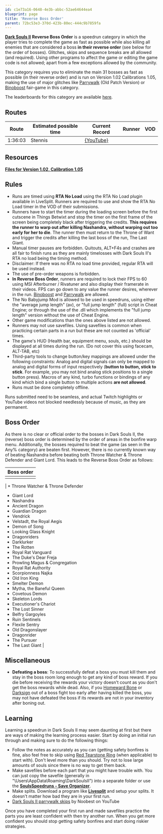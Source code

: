 ```yaml
---
id: c1e73a16-0648-4e3b-abbc-52ae64644ea4
blueprint: page
title: 'Reverse Boss Order'
parent: 72bc53e3-370d-423b-80ec-444c9b7859fa
---
```

[**Dark Souls II**](/darksouls2)  **Reverse Boss Order** is a speedrun category in which the player tries to complete the game as fast as possible while also killing all enemies that are considered a boss **in their reverse order** (see below for the order of bosses). Glitches, skips and sequence breaks are all allowed (and required). Using other programs to affect the game or editing the game code is not allowed; apart from a few exceptions allowed by the community.

This category requires you to eliminate the main 31 bosses as fast as possible (in their reverse order) and is run on Version 1.02 Calibrations 1.05, making the use of major glitches like [Parrywalk](/parrywalk) (Old Patch Version) or [Binoboost](/binoboost) fair-game in this category.

The leaderboards for this category are available [here](https:https://www.speedrun.com/darksouls2/reverse_boss_order).

## Routes

| Route | Estimated possible time | Current Record | Runner | VOD |
| --- | --- | --- | --- | --- |
| 1:36:03 | Stennis | [{YouTube}](https://youtu.be/mXmmwPMD6Xc) |  |  |

## Resources

[**Files for Version 1.02, Calibration 1.05**](/darksouls2/downpatching)

## Rules

- Runs are timed using **RTA No Load** using the RTA No Load plugin available in LiveSplit. Runners are required to use and show the RTA No Load timer in the VOD of their submissions.
- Runners have to start the timer during the loading screen before the first cutscene in Things Betwixt and stop the timer on the first frame of the screen being completely black after triggering the credits. **This requires the runner to warp out after killing Nashandra, without warping out too early for her to die**. The runner then must return to the Throne of Want and trigger the credits after killing the last boss of the run, The Last Giant.
- Manual timer pauses are forbidden. Quitouts, ALT+F4s and crashes are all fair to finish runs as they are mainly timelosses with Dark Souls II's RTA no load being the timing method.
- Disclaimer: If there was no RTA no load time provided, regular RTA will be used instead.
- The use of pre-order weapons is forbidden.
- **In Reverse Boss Order**, runners are required to lock their FPS to 60 using MSI Afterburner / Rivatuner and also display their framerate in their videos. FPS can go down to any value the runner desires, wherever in the run. [Binoboost](/darksouls2/binoboost) and [Parrywalk](/darksouls2/parrywalk) are allowed.
- The No Babyjump Mod is allowed to be used in speedruns, using either the "average jump length" (av), or "full jump length" (full) script in Cheat Engine; or through the use of the .dll which implements the "full jump length" version without the use of Cheat Engine.
- Other game modifications than the ones above listed are not allowed.
- Runners may not use savefiles. Using savefiles is common when practicing certain parts in a run but these are not counted as 'official' times.
- The game's HUD (Health bar, equipment menu, souls, etc.) should be displayed at all times during the run. (Do not cover this using facecam, ALT-TAB, etc)
- Third-party tools to change button/key mappings are allowed under the following constraints: Analog and digital signals can only be mapped to analog and digital forms of input respectively (**button to button, stick to stick**. For example, you may not bind analog stick positions to a single button press). Macros of any kind, turbo functions or bindings of any kind which bind a single button to multiple actions **are not allowed**.
- Runs must be done completely offline.

Runs submitted need to be seamless, and actual Twitch highlights or YouTube videos not blocked needlessly because of music, as they are permanent.

## Boss Order

As there is no clear or official order to the bosses in Dark Souls II, the (reverse) boss order is determined by the order of areas in the bonfire warp menu. Additionally, the bosses required to beat the game (as seen in the Any% category) are beaten first. However, there is no currently known way of beating Nashandra before beating both Throne Watcher & Throne Defender and Giant Lord. This leads to the Reverse Boss Order as follows:

| Boss order |
| --- |
|  |

| * Throne Watcher & Throne Defender

- Giant Lord
- Nashandra
- Ancient Dragon
- Guardian Dragon
- Vendrick
- Velstadt, the Royal Aegis
- Demon of Song
- Looking Glass Knight
- Dragonriders
- Darklurker
- The Rotten
- Royal Rat Vanguard
- The Duke's Dear Freja
- Prowling Magus & Congregation
- Royal Rat Authority
- Scorpionness Najka
- Old Iron King
- Smelter Demon
- Mytha, the Baneful Queen
- Covetous Demon
- Skeleton Lords
- Executioner's Chariot
- The Lost Sinner
- Belfry Gargoyles
- Ruin Sentinels
- Flexile Sentry
- Old Dragonslayer
- Dragonrider
- The Pursuer
- The Last Giant |

## Miscellaneous

- **Defeating a boss**: To successfully defeat a boss you must kill them and stay in the boss room long enough to get any kind of boss reward. If you die before receiving the rewards your victory doesn't count as you don't get the boss rewards while dead. Also, if you [Homeward Bone](//darksouls.wikidot.com/homeward-bone) or [Darksign](//darksouls.wikidot.com/darksign) out of a boss fight too early after having killed the boss, you may not have defeated the boss if its rewards are not in your inventory after boning out.

## Learning

Learning a speedrun in Dark Souls II may seem daunting at first but there are ways of making the learning process easier. Start by doing an initial run through and making sure to do the following things:

- Follow the notes as accurately as you can (getting safety bonfires is fine, also feel free to skip using [Red Tearstone Ring](//darksouls2.wikidot.com/red-tearstone-ring) (when applicable) to start with). Don't level more than you should. Try not to lose large amounts of souls since there is no way to get them back.
- Make savefiles before each part that you might have trouble with. You can just copy the savefile (generally in "\Users<YourName>\AppData\Roaming\DarkSoulsII<SomeCode>") into a separate folder or use the [**SoulsSpeedruns - Save Organizer**](https://github.com/Kahmul/SoulsSpeedruns-Save-Organizer/releases).
- Make splits. Download a program like [**Livesplit**](//livesplit.org/) and setup your splits. It doesn't matter how bad they are in your first run.
- [Dark Souls II parrywalk skips](//www.youtube.com/playlist?list=PLzMUHHzrjZNh_eHHbh6YSiEIUeXHQfmFI) by Noobest on YouTube

Once you have completed your first run and made savefiles practice the parts you are least confident with then try another run. When you get more confident you should stop getting safety bonfires and start doing riskier strategies.
